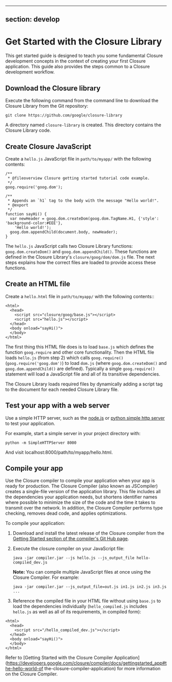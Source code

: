 <!-- Documentation licensed under CC BY 4.0 -->
<!-- License available at https://creativecommons.org/licenses/by/4.0/ -->

---
section: develop
---


# Get Started with the Closure Library

This get started guide is designed to teach you some fundamental Closure
development concepts in the context of creating your first Closure application.
This guide also provides the steps common to a Closure development workflow.


## Download the Closure library

Execute the following command from the command line to download the Closure
Library from the Git repository:

```
git clone https://github.com/google/closure-library
```

A directory named `closure-library` is created. This directory contains the
Closure Library code.


## Create Closure JavaScript

Create a `hello.js` JavaScript file in `path/to/myapp/` with the
following contents:

```
/**
 * @fileoverview Closure getting started tutorial code example.
 */
goog.require('goog.dom');

/**
 * Appends an `h1` tag to the body with the message "Hello world!".
 * @export
 */
function sayHi() {
  var newHeader = goog.dom.createDom(goog.dom.TagName.H1, {'style': 'background-color:#EEE'},
    'Hello world!');
  goog.dom.appendChild(document.body, newHeader);
}
```

The `hello.js` JavaScript calls two Closure Library functions:
`goog.dom.createDom()` and `goog.dom.appendChild()`. These functions are defined
in the Closure Library's `closure/goog/dom/dom.js` file. The next steps
explains how the correct files are loaded to provide access these functions.

## Create an HTML file

Create a `hello.html` file in `path/to/myapp/` with the
following contents::

```
<html>
  <head>
    <script src="closure/goog/base.js"></script>
    <script src="hello.js"></script>
  </head>
  <body onload="sayHi()">
  </body>
</html>
```

The first thing this HTML file does is to load `base.js` which defines the
function `goog.require` and other core functionality. Then the HTML file loads
`hello.js` (from step 2) which calls `goog.require()`
(`goog.require('goog.dom')`) to load `dom.js` (where `goog.dom.createDom()` and
`goog.dom.appendChild()` are defined). Typically a single `goog.require()`
statement will load a JavaScript file and all of its transitive dependencies.

The Closure Library loads required files by dynamically adding a script tag to
the document for each needed Closure Library file.


## Test your app with a web server
Use a simple HTTP server, such as the [node.js](https://nodejs.org/en/) or
[python simple http server](https://docs.python.org/2/library/simplehttpserver.html)
to test your application.

For example, start a simple server in your project directory with:

```
python -m SimpleHTTPServer 8000
```

And visit localhost:8000/path/to/myapp/hello.html.

## Compile your app
Use the Closure compiler to compile your application when your app is ready for
production. The Closure Compiler (also known as JSCompiler) creates a
single-file version of the application library. This file includes all the
dependencies your application needs, but  shortens identifier names where
possible to minimize the size of the code and the time it takes to transmit
over the network. In addition, the Closure Compiler performs type checking,
removes dead code, and applies optimizations.


To compile your application:

1. Download and install the latest release of the Closure compiler from the
[Getting Started section of the compiler's Git Hub page](https://github.com/google/closure-compiler).

2. Execute the closure compiler on your JavaScript file:

    ```
    java -jar compiler.jar --js hello.js --js_output_file hello-compiled_dev.js
    ```

    **Note:** You can compile multiple JavaScript files at once using the Closure
    Compiler. For example:

    ```
    java -jar compiler.jar --js_output_file=out.js in1.js in2.js in3.js ...
    ```

3. Reference the compiled file in your HTML file without using
`base.js` to load the dependencies individually (`hello_compiled.js` includes
`hello.js` as well as all of its requirements, in compiled form):

```
<html>
  <head>
    <script src="/hello_compiled_dev.js"></script>
  </head>
  <body onload="sayHi()">
  </body>
</html>
```

Refer to [Getting Started with the Closure Compiler Application](https://developers.google.com/closure/compiler/docs/gettingstarted_app#the-hello-world-of the-closure-compiler-application)
for more information on the Closure Compiler.

